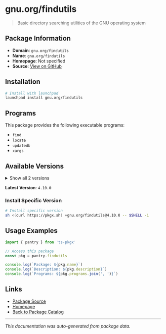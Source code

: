 # gnu.org/findutils

> Basic directory searching utilities of the GNU operating system

## Package Information

- **Domain**: `gnu.org/findutils`
- **Name**: `gnu.org/findutils`
- **Homepage**: Not specified
- **Source**: [View on GitHub](https://github.com/pkgxdev/pantry/tree/main/projects/gnu.org/findutils/package.yml)

## Installation

```bash
# Install with launchpad
launchpad install gnu.org/findutils
```

## Programs

This package provides the following executable programs:

- `find`
- `locate`
- `updatedb`
- `xargs`

## Available Versions

<details>
<summary>Show all 2 versions</summary>

- `4.10.0`, `4.9.0`

</details>

**Latest Version**: `4.10.0`

### Install Specific Version

```bash
# Install specific version
sh <(curl https://pkgx.sh) +gnu.org/findutils@4.10.0 -- $SHELL -i
```

## Usage Examples

```typescript
import { pantry } from 'ts-pkgx'

// Access this package
const pkg = pantry.findutils

console.log(`Package: ${pkg.name}`)
console.log(`Description: ${pkg.description}`)
console.log(`Programs: ${pkg.programs.join(', ')}`)
```

## Links

- [Package Source](https://github.com/pkgxdev/pantry/tree/main/projects/gnu.org/findutils/package.yml)
- [Homepage](#)
- [Back to Package Catalog](../../../package-catalog.md)

---

*This documentation was auto-generated from package data.*
